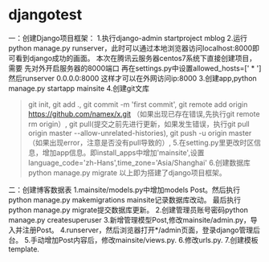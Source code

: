 # djangotest
一：创建Django项目框架：
1.执行django-admin startproject mblog
2.运行python manage.py runserver，此时可以通过本地浏览器访问localhost:8000即可看到django成功的画面。
本次在腾讯云服务器centos7系统下直接创建项目，需要
先对外开启服务器的8000端口
再在settings.py中设置allowed_hosts=[' * ']
然后runserver 0.0.0.0:8000
这样才可以在外网访问ip:8000
3.创建app,python manage.py startapp mainsite
4.创建git文库
>git init,
>git add .,
>git commit -m 'first commit',
>git remote add origin https://github.com/namex/x.git （如果出现已存在错误,先执行git remote rm origin）,
>git pull(提交之前先进行更新，如果发生错误，执行git pull origin master --allow-unrelated-histories),
>git push -u origin master（如果出现error，注意是否没有pull导致的）,
5.在setting.py里更改时区信息，增加app信息。即install_apps中增加'mainsite',设置language_code='zh-Hans',time_zone='Asia/Shanghai'
6.创建数据库python manage.py migrate
以上即为搭建了django项目框架。

二：创建博客数据表
1.mainsite/models.py中增加models Post。然后执行python manage.py makemigrations mainsite记录数据库改动。
最后执行python manage.py migrate提交数据库更新。
2.创建管理员账号密码python manage.py createsuperuser
3.新增管理模型Post,修改mainsite/admin.py，导入并注册Post。
4.runserver，然后浏览器打开*/admin页面，登录django管理后台。
5.手动增加Post内容后，修改mainsite/views.py.
6.修改urls.py.
7.创建模板template.
